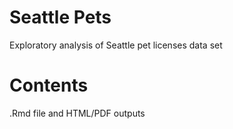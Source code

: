 # Seattle Pets

Exploratory analysis of Seattle pet licenses data set


# Contents
.Rmd file and HTML/PDF outputs 


